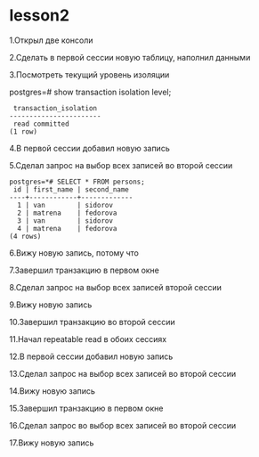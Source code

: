 # lesson2

1.Открыл две консоли 

2.Сделать в первой сессии новую таблицу, наполнил данными

3.Посмотреть текущий уровень изоляции

postgres=# show transaction isolation level;
```
 transaction_isolation
-----------------------
 read committed
(1 row)
```
4.В первой сессии добавил новую запись

5.Сделал запрос на выбор всех записей во второй сессии

```
postgres=*# SELECT * FROM persons;
 id | first_name | second_name
----+------------+-------------
  1 | van        | sidorov
  2 | matrena    | fedorova
  3 | van        | sidorov
  4 | matrena    | fedorova
(4 rows)
```

6.Вижу новую запись, потому что

7.Завершил транзакцию в первом окне

8.Сделал запрос на выбор всех записей второй сессии

9.Вижу новую запись

10.Завершил транзакцию во второй сессии

11.Начал repeatable read в обоих сессиях

12.В первой сессии добавил новую запись

13.Сделал запрос на выбор всех записей во второй сессии

14.Вижу новую запись

15.Завершил транзакцию в первом окне

16.Сделал запрос во выбор всех записей во второй сессии

17.Вижу новую запись
